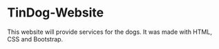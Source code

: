 # TinDog-Website
This website will provide services for the dogs. It was made with HTML, CSS and Bootstrap.
